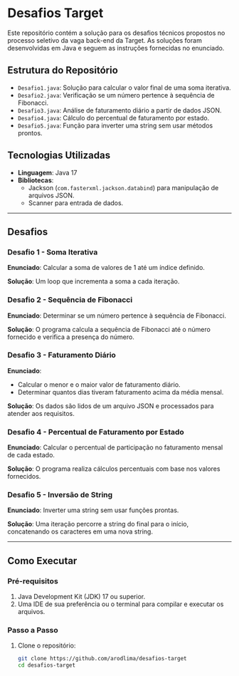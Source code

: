 # Desafios Target

Este repositório contém a solução para os desafios técnicos propostos no processo seletivo da vaga back-end da Target. As soluções foram desenvolvidas em Java e seguem as instruções fornecidas no enunciado.

## Estrutura do Repositório

- `Desafio1.java`: Solução para calcular o valor final de uma soma iterativa.
- `Desafio2.java`: Verificação se um número pertence à sequência de Fibonacci.
- `Desafio3.java`: Análise de faturamento diário a partir de dados JSON.
- `Desafio4.java`: Cálculo do percentual de faturamento por estado.
- `Desafio5.java`: Função para inverter uma string sem usar métodos prontos.

## Tecnologias Utilizadas

- **Linguagem**: Java 17
- **Bibliotecas**:
   - Jackson (`com.fasterxml.jackson.databind`) para manipulação de arquivos JSON.
   - Scanner para entrada de dados.

---

## Desafios

### Desafio 1 - Soma Iterativa
**Enunciado**:
Calcular a soma de valores de 1 até um índice definido.

**Solução**:
Um loop que incrementa a soma a cada iteração.

### Desafio 2 - Sequência de Fibonacci
**Enunciado**:
Determinar se um número pertence à sequência de Fibonacci.

**Solução**:
O programa calcula a sequência de Fibonacci até o número fornecido e verifica a presença do número.

### Desafio 3 - Faturamento Diário
**Enunciado**:
- Calcular o menor e o maior valor de faturamento diário.
- Determinar quantos dias tiveram faturamento acima da média mensal.

**Solução**:
Os dados são lidos de um arquivo JSON e processados para atender aos requisitos.

### Desafio 4 - Percentual de Faturamento por Estado
**Enunciado**:
Calcular o percentual de participação no faturamento mensal de cada estado.

**Solução**:
O programa realiza cálculos percentuais com base nos valores fornecidos.

### Desafio 5 - Inversão de String
**Enunciado**:
Inverter uma string sem usar funções prontas.

**Solução**:
Uma iteração percorre a string do final para o início, concatenando os caracteres em uma nova string.

---

## Como Executar

### Pré-requisitos
1. Java Development Kit (JDK) 17 ou superior.
2. Uma IDE de sua preferência ou o terminal para compilar e executar os arquivos.

### Passo a Passo
1. Clone o repositório:
   ```bash
   git clone https://github.com/arodlima/desafios-target
   cd desafios-target
